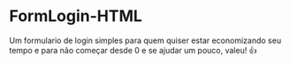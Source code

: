 # FormLogin-HTML
Um formulario de login simples para quem quiser estar economizando seu tempo e para não começar desde 0 e se ajudar um pouco, valeu! 👍
